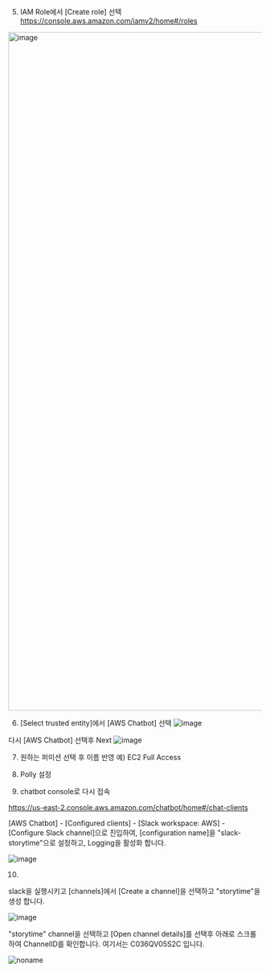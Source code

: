 

5) IAM Role에서 [Create role] 선택 
https://console.aws.amazon.com/iamv2/home#/roles
<img width="1348" alt="image" src="https://user-images.githubusercontent.com/52392004/157139872-f095851f-dabb-4272-a3b5-2b61c6623250.png">

6) [Select trusted entity]에서 [AWS Chatbot] 선택
![image](https://user-images.githubusercontent.com/52392004/157140023-c4a2eadf-207d-4721-a190-93c16b9b5d00.png)

다시 [AWS Chatbot] 선택후 Next
![image](https://user-images.githubusercontent.com/52392004/157140095-d938e4e6-484b-4706-822a-a36c5f284f40.png)

7) 원하는 퍼미션 선택 후 이름 반영
예) EC2 Full Access

8) Polly 설정 


9) chatbot console로 다시 접속

https://us-east-2.console.aws.amazon.com/chatbot/home#/chat-clients

[AWS Chatbot] - [Configured clients] - [Slack workspace: AWS] - [Configure Slack channel]으로 진입하여, [configuration name]을 "slack-storytime"으로 설정하고, Logging을 활성화 합니다. 

![image](https://user-images.githubusercontent.com/52392004/157141055-41ede08c-dfff-46de-8484-b81276c5d2d6.png)

10)
slack을 실행시키고 [channels]에서 [Create a channel]을 선택하고 "storytime"을 생성 합니다. 

![image](https://user-images.githubusercontent.com/52392004/157141767-dd36a612-f1cf-4a67-a0a4-3edb1e40b543.png)

"storytime" channel을 선택하고 [Open channel details]를 선택후 아래로 스크롤하여 ChannelID를 확인합니다. 여기서는 C036QV05S2C 입니다. 

![noname](https://user-images.githubusercontent.com/52392004/157142203-ec0b85e9-cbdb-4193-b345-37e6daaa65ba.png)




